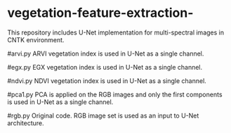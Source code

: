 # vegetation-feature-extraction-

This repository includes U-Net implementation for multi-spectral images in CNTK environment. 

#arvi.py
ARVI vegetation index is used in U-Net as a single channel.

#egx.py
EGX vegetation index is used in U-Net as a single channel.

#ndvi.py
NDVI vegetation index is used in U-Net as a single channel.

#pca1.py
PCA is applied on the RGB images and only the first components is used in U-Net as a single channel.

#rgb.py
Original code. RGB image set is used as an input to U-Net architecture.
